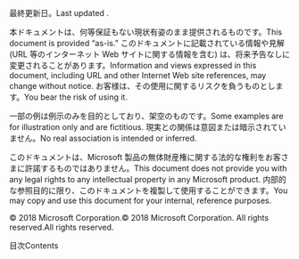 <!-- This file contains localizable strings used in generating the custom PDF. Do not use as an include file in any web content. -->
<!-- content for PDF copyright page -->

<span data-ttu-id="756cf-101">最終更新日。</span><span class="sxs-lookup"><span data-stu-id="756cf-101">Last updated .</span></span>

<span data-ttu-id="756cf-102">本ドキュメントは、何等保証もない現状有姿のまま提供されるものです。</span><span class="sxs-lookup"><span data-stu-id="756cf-102">This document is provided “as-is.”</span></span> <span data-ttu-id="756cf-103">このドキュメントに記載されている情報や見解 (URL 等のインターネット Web サイトに関する情報を含む) は、将来予告なしに変更されることがあります。</span><span class="sxs-lookup"><span data-stu-id="756cf-103">Information and views expressed in this document, including URL and other Internet Web site references, may change without notice.</span></span> <span data-ttu-id="756cf-104">お客様は、その使用に関するリスクを負うものとします。</span><span class="sxs-lookup"><span data-stu-id="756cf-104">You bear the risk of using it.</span></span>

<span data-ttu-id="756cf-105">一部の例は例示のみを目的としており、架空のものです。</span><span class="sxs-lookup"><span data-stu-id="756cf-105">Some examples are for illustration only and are fictitious.</span></span> <span data-ttu-id="756cf-106">現実との関係は意図または暗示されていません。</span><span class="sxs-lookup"><span data-stu-id="756cf-106">No real association is intended or inferred.</span></span> 

<span data-ttu-id="756cf-107">このドキュメントは、Microsoft 製品の無体財産権に関する法的な権利をお客さまに許諾するものではありません。</span><span class="sxs-lookup"><span data-stu-id="756cf-107">This document does not provide you with any legal rights to any intellectual property in any Microsoft product.</span></span> <span data-ttu-id="756cf-108">内部的な参照目的に限り、このドキュメントを複製して使用することができます。</span><span class="sxs-lookup"><span data-stu-id="756cf-108">You may copy and use this document for your internal, reference purposes.</span></span> 

<span data-ttu-id="756cf-109">© 2018 Microsoft Corporation.</span><span class="sxs-lookup"><span data-stu-id="756cf-109">© 2018 Microsoft Corporation.</span></span> <span data-ttu-id="756cf-110">All rights reserved.</span><span class="sxs-lookup"><span data-stu-id="756cf-110">All rights reserved.</span></span> 

<!-- string for PDF contents heading -->

<span data-ttu-id="756cf-111">目次</span><span class="sxs-lookup"><span data-stu-id="756cf-111">Contents</span></span>

